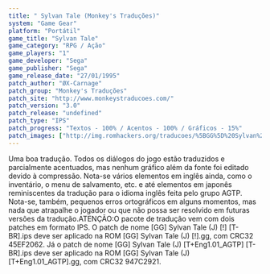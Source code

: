 ```yaml
---
title: " Sylvan Tale (Monkey's Traduções)"
system: "Game Gear"
platform: "Portátil"
game_title: "Sylvan Tale"
game_category: "RPG / Ação"
game_players: "1"
game_developer: "Sega"
game_publisher: "Sega"
game_release_date: "27/01/1995"
patch_author: "ØX-Carnage"
patch_group: "Monkey's Traduções"
patch_site: "http://www.monkeystraducoes.com/"
patch_version: "3.0"
patch_release: "undefined"
patch_type: "IPS"
patch_progress: "Textos - 100% / Acentos - 100% / Gráficos - 15%"
patch_images: ["http://img.romhackers.org/traducoes/%5BGG%5D%20Sylvan%20Tale%20-%20Monkey's%20Tradu%C3%A7%C3%B5es%20-%201.png","http://img.romhackers.org/traducoes/%5BGG%5D%20Sylvan%20Tale%20-%20Monkey's%20Tradu%C3%A7%C3%B5es%20-%202.png","http://img.romhackers.org/traducoes/%5BGG%5D%20Sylvan%20Tale%20-%20Monkey's%20Tradu%C3%A7%C3%B5es%20-%203.png"]
---
```

Uma boa tradução. Todos os diálogos do jogo estão traduzidos e parcialmente acentuados, mas nenhum gráfico além da fonte foi editado devido à compressão. Nota-se vários elementos em inglês ainda, como o inventário, o menu de salvamento, etc. e até elementos em japonês reminiscentes da tradução para o idioma inglês feita pelo grupo AGTP. Nota-se, também, pequenos erros ortográficos em alguns momentos, mas nada que atrapalhe o jogador ou que não possa ser resolvido em futuras versões da tradução.ATENÇÃO:O pacote de tradução vem com dois patches em formato IPS. O patch de nome [GG] Sylvan Tale (J) [!] [T-BR].ips deve ser aplicado na ROM [GG] Sylvan Tale (J) [!].gg, com CRC32 45EF2062. Já o patch de nome [GG] Sylvan Tale (J) [T+Eng1.01_AGTP] [T-BR].ips deve ser aplicado na ROM [GG] Sylvan Tale (J) [T+Eng1.01_AGTP].gg, com CRC32 947C2921.